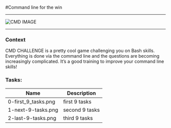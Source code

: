 #Command line for the win

___

![CMD IMAGE](https://camo.githubusercontent.com/3aa6b94ff4a65ae7a2f2e123529c1c891b9d5780ce1b91a2fa672d946110c989/68747470733a2f2f636d646368616c6c656e67652e636f6d2f696d672f636d646368616c6c656e67652e706e67)

___

### Context 

CMD CHALLENGE is a pretty cool game challenging you on Bash skills. Everything is done via the command line and the questions are becoming increasingly complicated. It’s a good training to improve your command line skills!

### Tasks:

| Name | Description |
| ---------- | ---------- |
| 0-first_9_tasks.png   | first 9 tasks   |
| 1-next-9-tasks.png    | second 9 tasks   |
| 2-last-9-tasks.png   | third 9 tasks   |

